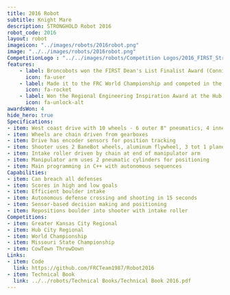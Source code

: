 ```yaml
---
title: 2016 Robot
subtitle: Knight Mare 
description: STRONGHOLD Robot 2016
robot_code: 2016
layout: robot
imageicon: "../images/robots/2016robot.png"
image: "../../images/robots/2016robot.png"
CompetitionLogo : "../../images/robots/Competition Logos/2016_FIRST_Stronghold.svg"
features:
    - label: Broncobots won the FIRST Dean's List Finalist Award (Connie Wentworth)
      icon: fa-user
    - label: Made it to the FRC World Championship and competed in the Carson Division
      icon: fa-rocket 
    - label: Won the Regional Engineering Inspiration Award at the Hub City Regional
      icon: fa-unlock-alt
awardsWon: 4
hide_hero: true
Specifications:
- item: West coast drive with 10 wheels - 6 outer 8" pneumatics, 4 inner 5" BaneBots
- item: Wheels are chain driven from gearboxes
- item: Drive has encoder sensors for position tracking
- item: Shooter uses 2 BaneBot wheels, aluminum flywheel, 3 tot 1 planetary 775 Pro motor
- item: Intake roller driven by chain at end of manipulator arm
- item: Manipulator arm uses 2 pneumatic cylinders for positioning
- item: Main programming in C++ with autonomous sequences
Capabilities:
- item: Can breach all defenses
- item: Scores in high and low goals
- item: Efficient boulder intake
- item: Autonomous defense crossing and shooting in 15 seconds
- item: Sensor-based decision making and positioning
- item: Repositions boulder into shooter with intake roller
Competitions:
- item: Greater Kansas City Regional
- item: Hub City Regional
- item: World Championship
- item: Missouri State Championship
- item: CowTown ThrowDown
Links:
- item: Code
  link: https://github.com/FRCTeam1987/Robot2016
- item: Technical Book
  link: ../../robots/Technical Books/Technical Book 2016.pdf
---
```

